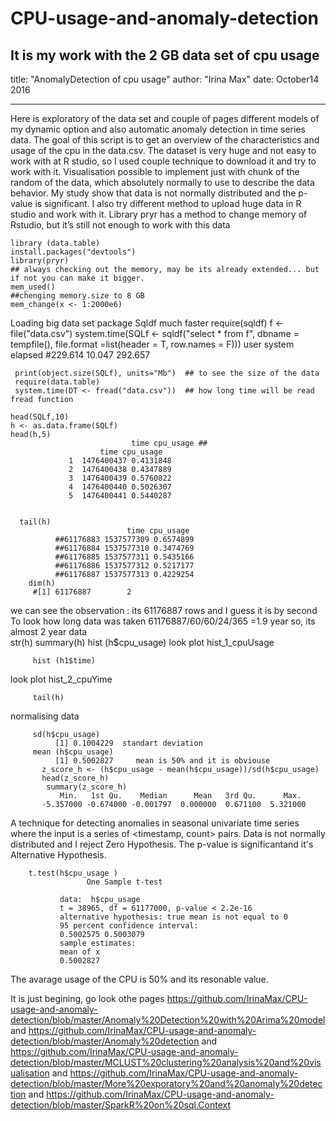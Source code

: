 # CPU-usage-and-anomaly-detection
It is my work with the 2 GB data set of cpu usage
---
title: "AnomalyDetection of cpu usage"
author: "Irina Max"
date: October14 2016
     
---
Here is exploratory of the data set and couple of pages different models of my dynamic option and also automatic anomaly detection in time series data. The goal of this script is to get an overview of the characteristics and usage of the cpu in the data.csv. The dataset is very huge and not easy to work with at R studio, so I used couple technique to download it and try to work with it.
Visualisation possible to implement just with chunk of the random of the data, which absolutely normally to use to describe the data behavior.
My study show that data is not normally distributed and the p-value is significant. I also try different method to upload huge data in R studio and work with it. 
Library pryr has a method to change memory of Rstudio, but it’s still not enough to work with this data

    library (data.table)
    install.packages("devtools")
    library(pryr)  
    ## always checking out the memory, may be its already extended... but if not you can make it bigger.
    mem_used()
    ##chenging memory.size to 8 GB
    mem_change(x <- 1:2000e6) 

Loading big data set package Sqldf much faster 
        require(sqldf)
        f <- file("data.csv")
        system.time(SQLf <- sqldf("select * from f", dbname = tempfile(), 
                          file.format =list(header = T, row.names = F)))
user  system elapsed 
   #229.614  10.047 292.657 

     print(object.size(SQLf), units="Mb")  ## to see the size of the data
     require(data.table)
     system.time(DT <- fread("data.csv"))  ## how long time will be read fread function

    head(SQLf,10)
    h <- as.data.frame(SQLf)
    head(h,5)  
                               time cpu_usage ##
                        time cpu_usage
                 1  1476400437 0.4131848
                 2  1476400438 0.4347889
                 3  1476400439 0.5760822
                 4  1476400440 0.5026307
                 5  1476400441 0.5440287
                
                          
      tail(h)
                              time cpu_usage
              ##61176883 1537577309 0.6574899
              ##61176884 1537577310 0.3474769
              ##61176885 1537577311 0.5435166
              ##61176886 1537577312 0.5217177
              ##61176887 1537577313 0.4229254
        dim(h) 
         #[1] 61176887        2    
we can see the observation : its 61176887 rows and I guess it  is by second
To look how long data was taken  61176887/60/60/24/365 =1.9 year so, its almost 2 year data  
         str(h)
         summary(h)
         hist (h$cpu_usage) 
look  plot hist_1_cpuUsage

         hist (h1$time)
look  plot hist_2_cpuYime

         tail(h)
normalising data 

         sd(h$cpu_usage)  
              [1] 0.1004229  standart deviation
         mean (h$cpu_usage) 
              [1] 0.5002827     mean is 50% and it is obviouse
           z_score_h <- (h$cpu_usage - mean(h$cpu_usage))/sd(h$cpu_usage)
           head(z_score_h)
            summary(z_score_h)
               Min.   1st Qu.    Median      Mean   3rd Qu.      Max. 
           -5.357000 -0.674000 -0.001797  0.000000  0.671100  5.321000 

A technique for detecting anomalies in seasonal univariate time series where the input is a series of <timestamp, count> pairs.
Data is not normally distributed  and I reject Zero Hypothesis. The p-value is significantand it's Alternative Hypothesis.
          
        t.test(h$cpu_usage )
                     One Sample t-test

               data:  h$cpu_usage
               t = 38965, df = 61177000, p-value < 2.2e-16
               alternative hypothesis: true mean is not equal to 0
               95 percent confidence interval:
               0.5002575 0.5003079
               sample estimates:
               mean of x 
               0.5002827 
               
The avarage usage of the CPU is 50% and its resonable value.

It is just begining, go look othe pages 
https://github.com/IrinaMax/CPU-usage-and-anomaly-detection/blob/master/Anomaly%20Detection%20with%20Arima%20model
and https://github.com/IrinaMax/CPU-usage-and-anomaly-detection/blob/master/Anomaly%20detection
and https://github.com/IrinaMax/CPU-usage-and-anomaly-detection/blob/master/MCLUST%20clustering%20analysis%20and%20visualisation
and https://github.com/IrinaMax/CPU-usage-and-anomaly-detection/blob/master/More%20exporatory%20and%20anomaly%20detection
and https://github.com/IrinaMax/CPU-usage-and-anomaly-detection/blob/master/SparkR%20on%20sql.Context
